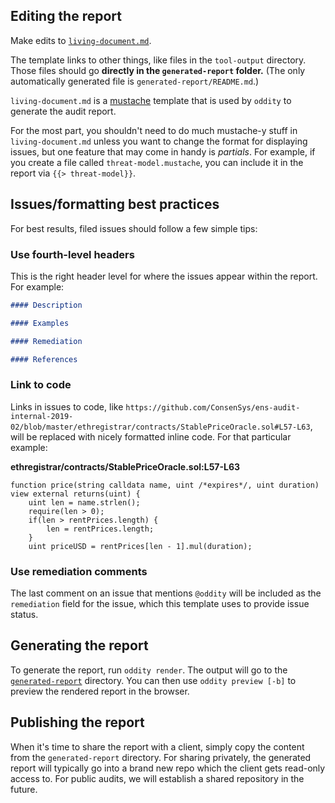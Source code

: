 ## Editing the report

Make edits to [`living-document.md`](living-document.md).

The template links to other things, like files in the `tool-output` directory. Those files should go **directly in the `generated-report` folder.** (The only automatically generated file is `generated-report/README.md`.)

`living-document.md` is a [mustache](http://mustache.github.io/mustache.5.html) template that is used by `oddity` to generate the audit report.

For the most part, you shouldn't need to do much mustache-y stuff in `living-document.md` unless you want to change the format for displaying issues, but one feature that may come in handy is _partials_. For example, if you create a file called `threat-model.mustache`, you can include it in the report via `{{> threat-model}}`.

## Issues/formatting best practices

For best results, filed issues should follow a few simple tips:

### Use fourth-level headers

This is the right header level for where the issues appear within the report. For example:

```markdown
#### Description

#### Examples

#### Remediation

#### References
```

### Link to code

Links in issues to code, like `https://github.com/ConsenSys/ens-audit-internal-2019-02/blob/master/ethregistrar/contracts/StablePriceOracle.sol#L57-L63`, will be replaced with nicely formatted inline code. For that particular example:

**ethregistrar/contracts/StablePriceOracle.sol:L57-L63**
```solidity
function price(string calldata name, uint /*expires*/, uint duration) view external returns(uint) {
    uint len = name.strlen();
    require(len > 0);
    if(len > rentPrices.length) {
        len = rentPrices.length;
    }
    uint priceUSD = rentPrices[len - 1].mul(duration);
```

### Use remediation comments

The last comment on an issue that mentions `@oddity` will be included as the `remediation` field for the issue, which this template uses to provide issue status.

## Generating the report

To generate the report, run `oddity render`. The output will go to the [`generated-report`](generated-report) directory. You can then use `oddity preview [-b]` to preview the rendered report in the browser.

## Publishing the report

When it's time to share the report with a client, simply copy the content from the `generated-report` directory. For sharing privately, the generated report will typically go into a brand new repo which the client gets read-only access to. For public audits, we will establish a shared repository in the future.
